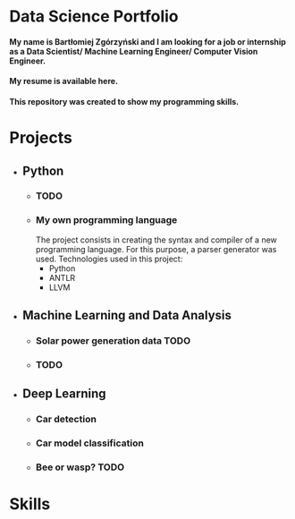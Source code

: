 # Data Science Portfolio

#### My name is Bartłomiej Zgórzyński and I am looking for a job or internship as a Data Scientist/ Machine Learning Engineer/ Computer Vision Engineer.
#### My resume is available here.
#### This repository was created to show my programming skills.

# Projects

- ## Python
  - ### TODO
  - ### My own programming language
    The project consists in creating the syntax and compiler of a new programming language. For this purpose, a parser generator was used.
    Technologies used in this project:
      - Python
      - ANTLR
      - LLVM
- ## Machine Learning and Data Analysis
  - ### Solar power generation data TODO
  - ### TODO
  
- ## Deep Learning
  - ### Car detection
  - ### Car model classification
  - ### Bee or wasp? TODO

# Skills
  
